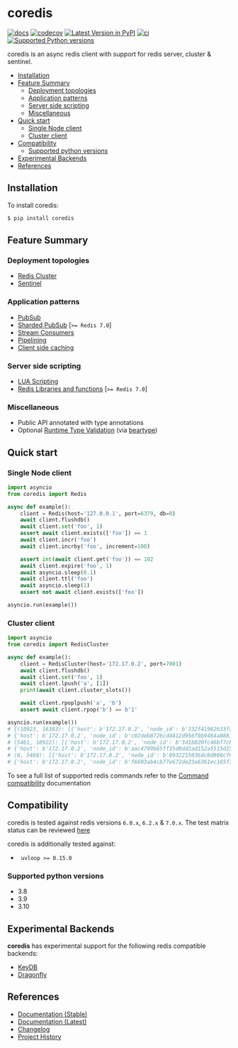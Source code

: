 # coredis

[![docs](https://readthedocs.org/projects/coredis/badge/?version=stable)](https://coredis.readthedocs.org)
[![codecov](https://codecov.io/gh/alisaifee/coredis/branch/master/graph/badge.svg)](https://codecov.io/gh/alisaifee/coredis)
[![Latest Version in PyPI](https://img.shields.io/pypi/v/coredis.svg)](https://pypi.python.org/pypi/coredis/)
[![ci](https://github.com/alisaifee/coredis/workflows/CI/badge.svg?branch=master)](https://github.com/alisaifee/coredis/actions?query=branch%3Amaster+workflow%3ACI)
[![Supported Python versions](https://img.shields.io/pypi/pyversions/coredis.svg)](https://pypi.python.org/pypi/coredis/)

coredis is an async redis client with support for redis server, cluster
& sentinel.

<!-- TOC depthFrom:2 depthTo:6 withLinks:1 updateOnSave:1 orderedList:0 -->

- [Installation](#installation)
- [Feature Summary](#feature-summary)
	- [Deployment topologies](#deployment-topologies)
	- [Application patterns](#application-patterns)
	- [Server side scripting](#server-side-scripting)
	- [Miscellaneous](#miscellaneous)
- [Quick start](#quick-start)
	- [Single Node client](#single-node-client)
	- [Cluster client](#cluster-client)
- [Compatibility](#compatibility)
	- [Supported python versions](#supported-python-versions)
- [Experimental Backends](#experimental-backends)
- [References](#references)

<!-- /TOC -->

## Installation

To install coredis:

```bash
$ pip install coredis
```

## Feature Summary

### Deployment topologies
- [Redis Cluster](https://coredis.readthedocs.org/en/latest/handbook/cluster.html#redis-cluster)
- [Sentinel](https://coredis.readthedocs.org/en/latest/api.html#sentinel)

### Application patterns
- [PubSub](https://coredis.readthedocs.org/en/latest/handbook/pubsub.html)
- [Sharded PubSub](https://coredis.readthedocs.org/en/latest/handbook/pubsub.html#cluster-pub-sub) [`>= Redis 7.0`]
- [Stream Consumers](https://coredis.readthedocs.org/en/latest/handbook/streams.html)
- [Pipelining](https://coredis.readthedocs.org/en/latest/handbook/pipelines.html)
- [Client side caching](https://coredis.readthedocs.org/en/latest/handbook/caching.html)

### Server side scripting
- [LUA Scripting](https://coredis.readthedocs.org/en/latest/handbook/scripting.html#lua_scripting)
- [Redis Libraries and functions](https://coredis.readthedocs.org/en/latest/handbook/scripting.html#library-functions) [`>= Redis 7.0`]

### Miscellaneous
- Public API annotated with type annotations
- Optional [Runtime Type Validation](https://coredis.readthedocs.org/en/latest/handbook/typing.html#runtime-type-checking) (via [beartype](https://github.com/beartype/beartype))

## Quick start

### Single Node client

```python
import asyncio
from coredis import Redis

async def example():
    client = Redis(host='127.0.0.1', port=6379, db=0)
    await client.flushdb()
    await client.set('foo', 1)
    assert await client.exists(['foo']) == 1
    await client.incr('foo')
    await client.incrby('foo', increment=100)

    assert int(await client.get('foo')) == 102
    await client.expire('foo', 1)
    await asyncio.sleep(0.1)
    await client.ttl('foo')
    await asyncio.sleep(1)
    assert not await client.exists(['foo'])

asyncio.run(example())
```

### Cluster client

```python
import asyncio
from coredis import RedisCluster

async def example():
    client = RedisCluster(host='172.17.0.2', port=7001)
    await client.flushdb()
    await client.set('foo', 1)
    await client.lpush('a', [1])
    print(await client.cluster_slots())

    await client.rpoplpush('a', 'b')
    assert await client.rpop('b') == b'1'

asyncio.run(example())
# {(10923, 16383): [{'host': b'172.17.0.2', 'node_id': b'332f41962b33fa44bbc5e88f205e71276a9d64f4', 'server_type': 'master', 'port': 7002},
# {'host': b'172.17.0.2', 'node_id': b'c02deb8726cdd412d956f0b9464a88812ef34f03', 'server_type': 'slave', 'port': 7005}],
# (5461, 10922): [{'host': b'172.17.0.2', 'node_id': b'3d1b020fc46bf7cb2ffc36e10e7d7befca7c5533', 'server_type': 'master', 'port': 7001},
# {'host': b'172.17.0.2', 'node_id': b'aac4799b65ff35d8dd2ad152a5515d15c0dc8ab7', 'server_type': 'slave', 'port': 7004}],
# (0, 5460): [{'host': b'172.17.0.2', 'node_id': b'0932215036dc0d908cf662fdfca4d3614f221b01', 'server_type': 'master', 'port': 7000},
# {'host': b'172.17.0.2', 'node_id': b'f6603ab4cb77e672de23a6361ec165f3a1a2bb42', 'server_type': 'slave', 'port': 7003}]}
```

To see a full list of supported redis commands refer to the [Command
compatibility](https://coredis.readthedocs.io/en/stable/compatibility.html)
documentation

## Compatibility

coredis is tested against redis versions `6.0.x`, `6.2.x` & `7.0.x`. The
test matrix status can be reviewed
[here](https://github.com/alisaifee/coredis/actions/workflows/main.yml)

coredis is additionally tested against:

-   ` uvloop >= 0.15.0`


### Supported python versions

-   3.8
-   3.9
-   3.10


## Experimental Backends

**coredis** has experimental support for the following redis compatible backends:

- [KeyDB](https://docs.keydb.dev/)
- [Dragonfly](https://dragonflydb.io/)

## References

- [Documentation (Stable)](http://coredis.readthedocs.org/en/stable)
- [Documentation (Latest)](http://coredis.readthedocs.org/en/latest)
- [Changelog](http://coredis.readthedocs.org/en/stable/release_notes.html)
- [Project History](http://coredis.readthedocs.org/en/stable/history.html)
